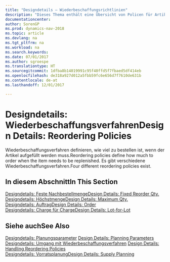 ```yaml
---
title: "Designdetails – Wiederbeschaffungsrichtlinien"
description: "Dieses Thema enthält eine Übersicht von Policen für Artikelergänzungen."
documentationcenter: 
author: SorenGP
ms.prod: dynamics-nav-2018
ms.topic: article
ms.devlang: na
ms.tgt_pltfrm: na
ms.workload: na
ms.search.keywords: 
ms.date: 07/01/2017
ms.author: sgroespe
ms.translationtype: HT
ms.sourcegitcommit: 1dfba8b14019991c95f40ffd5f7fbaed5df414eb
ms.openlocfilehash: de318a927d012a5fbb59fc6e656d7f7610de631b
ms.contentlocale: de-at
ms.lasthandoff: 12/01/2017

---
```

# <a name="design-details-reordering-policies"></a><span data-ttu-id="4d070-103">Designdetails: Wiederbeschaffungsverfahren</span><span class="sxs-lookup"><span data-stu-id="4d070-103">Design Details: Reordering Policies</span></span>
<span data-ttu-id="4d070-104">Wiederbeschaffungsverfahren definieren, wie viel zu bestellen ist, wenn der Artikel aufgefüllt werden muss.</span><span class="sxs-lookup"><span data-stu-id="4d070-104">Reordering policies define how much to order when the item needs to be replenished.</span></span> <span data-ttu-id="4d070-105">Es gibt verschiedene Wiederbeschaffungsverfahren.</span><span class="sxs-lookup"><span data-stu-id="4d070-105">Four different reordering policies exist.</span></span>  

## <a name="in-this-section"></a><span data-ttu-id="4d070-106">In diesem Abschnitt</span><span class="sxs-lookup"><span data-stu-id="4d070-106">In This Section</span></span>  
[<span data-ttu-id="4d070-107">Designdetails: Feste Nachbestellmenge</span><span class="sxs-lookup"><span data-stu-id="4d070-107">Design Details: Fixed Reorder Qty.</span></span>](design-details-fixed-reorder-qty.md)  
[<span data-ttu-id="4d070-108">Designdetails: Höchstmenge</span><span class="sxs-lookup"><span data-stu-id="4d070-108">Design Details: Maximum Qty.</span></span>](design-details-maximum-qty.md)  
[<span data-ttu-id="4d070-109">Designdetails: Auftrag</span><span class="sxs-lookup"><span data-stu-id="4d070-109">Design Details: Order</span></span>](design-details-order.md)  
[<span data-ttu-id="4d070-110">Designdetails: Charge für Charge</span><span class="sxs-lookup"><span data-stu-id="4d070-110">Design Details: Lot-for-Lot</span></span>](design-details-lot-for-lot.md)  

## <a name="see-also"></a><span data-ttu-id="4d070-111">Siehe auch</span><span class="sxs-lookup"><span data-stu-id="4d070-111">See Also</span></span>  
<span data-ttu-id="4d070-112">[Designdetails: Planungsparameter](design-details-planning-parameters.md) </span><span class="sxs-lookup"><span data-stu-id="4d070-112">[Design Details: Planning Parameters](design-details-planning-parameters.md) </span></span>  
<span data-ttu-id="4d070-113">[Designdetails: Umgang mit Wiederbeschaffungsverfahren](design-details-handling-reordering-policies.md) </span><span class="sxs-lookup"><span data-stu-id="4d070-113">[Design Details: Handling Reordering Policies](design-details-handling-reordering-policies.md) </span></span>  
[<span data-ttu-id="4d070-114">Designdetails: Vorratsplanung</span><span class="sxs-lookup"><span data-stu-id="4d070-114">Design Details: Supply Planning</span></span>](design-details-supply-planning.md)

